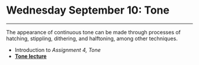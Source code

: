 # Wednesday September 10: Tone

--- 

The appearance of continuous tone can be made through processes of hatching, stippling, dithering, and halftoning, among other techniques.


* Introduction to *Assignment 4, Tone*
* [**Tone lecture**](../../topics/tone/README.md)